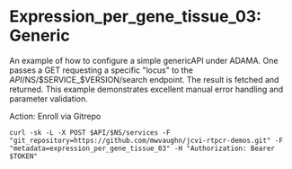 Expression_per_gene_tissue_03: Generic
======================================

An example of how to configure a simple genericAPI under ADAMA. One passes a GET requesting a specific "locus" to the $API/$NS/$SERVICE_$VERSION/search endpoint. The result is fetched and returned. This example demonstrates excellent manual error handling and parameter validation.

Action: Enroll via Gitrepo
```
curl -sk -L -X POST $API/$NS/services -F "git_repository=https://github.com/mwvaughn/jcvi-rtpcr-demos.git" -F "metadata=expression_per_gene_tissue_03" -H "Authorization: Bearer $TOKEN"
```
